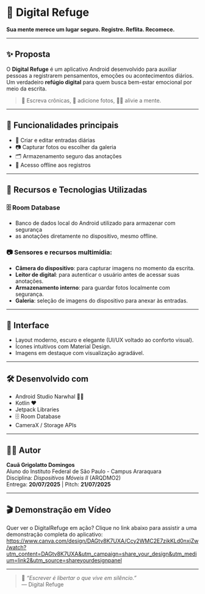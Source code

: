 # 🌿 Digital Refuge

**Sua mente merece um lugar seguro. Registre. Reflita. Recomece.**

---

## ✨ Proposta

O **Digital Refuge** é um aplicativo Android desenvolvido para auxiliar pessoas a 
registrarem pensamentos, emoções ou acontecimentos diários. Um verdadeiro **refúgio digital** 
para quem busca bem-estar emocional por meio da escrita.

> 📓 Escreva crônicas, 📸 adicione fotos, 🧘‍♀️ alivie a mente.

---

## 📲 Funcionalidades principais

- 📝 Criar e editar entradas diárias
- 📷 Capturar fotos ou escolher da galeria
- 🗂 Armazenamento seguro das anotações
- 🔐 Acesso offline aos registros

---

## 🔧 Recursos e Tecnologias Utilizadas

### 🗄️ Room Database
- Banco de dados local do Android utilizado para armazenar com segurança
- as anotações diretamente no dispositivo, mesmo offline.

### 📷 Sensores e recursos multimídia:
- **Câmera do dispositivo**: para capturar imagens no momento da escrita.
- **Leitor de digital**: para autenticar o usuário antes de acessar suas anotações.
- **Armazenamento interno**: para guardar fotos localmente com segurança.
- **Galeria**: seleção de imagens do dispositivo para anexar às entradas.

---

## 🎨 Interface

- Layout moderno, escuro e elegante (UI/UX voltado ao conforto visual).
- Ícones intuitivos com Material Design.
- Imagens em destaque com visualização agradável.

---

## 🛠️ Desenvolvido com

- Android Studio Narwhal 🦄🐋
- Kotlin ❤️
- Jetpack Libraries
- 🗄️ Room Database
- CameraX / Storage APIs

---

## 👨‍💻 Autor

**Cauã Grigolatto Domingos**  
Aluno do Instituto Federal de São Paulo - Campus Araraquara  
Disciplina: *Dispositivos Móveis II* (ARQDMO2)  
Entrega: **20/07/2025** | Pitch: **21/07/2025**

---

## 🎬 Demonstração em Vídeo
Quer ver o DigitalRefuge em ação?
Clique no link abaixo para assistir a uma demonstração completa do aplicativo:
https://www.canva.com/design/DAGtv8K7UXA/Ccy2WMC2E7zikKLd0nxjZw/watch?utm_content=DAGtv8K7UXA&utm_campaign=share_your_design&utm_medium=link2&utm_source=shareyourdesignpanel

---

> 🌱 *“Escrever é libertar o que vive em silêncio.”*  
> — Digital Refuge
